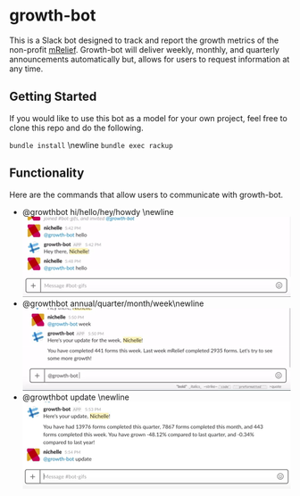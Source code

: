 # growth-bot

This is a Slack bot designed to track and report the growth metrics of the non-profit [mRelief](https://www.mrelief.com/our_story). Growth-bot will deliver weekly, monthly, and quarterly announcements automatically but, allows for users to request information at any time. 

## Getting Started

If you would like to use this bot as a model for your own project, feel free to clone this repo and do the following. 

`bundle install` \newline
`bundle exec rackup`


## Functionality 

Here are the commands that allow users to communicate with growth-bot.
* @growthbot hi/hello/hey/howdy \newline
         ![alt text](https://github.com/mRelief/growth-bot/blob/master/gifs/hellosocial.gif)
* @growthbot annual/quarter/month/week\newline
         ![alt text](https://github.com/mRelief/growth-bot/blob/master/gifs/weekbotsocial.gif)
* @growthbot update \newline
         ![alt text](https://github.com/mRelief/growth-bot/blob/master/gifs/updatebotsocial.gif)



